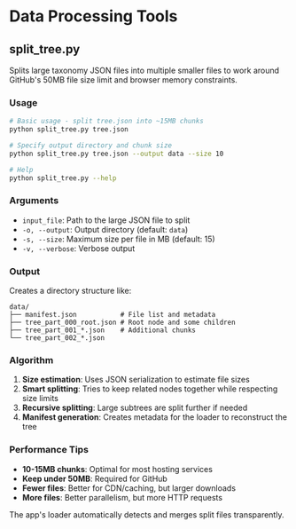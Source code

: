 # Data Processing Tools

## split_tree.py

Splits large taxonomy JSON files into multiple smaller files to work around GitHub's 50MB file size limit and browser memory constraints.

### Usage

```bash
# Basic usage - split tree.json into ~15MB chunks
python split_tree.py tree.json

# Specify output directory and chunk size
python split_tree.py tree.json --output data --size 10

# Help
python split_tree.py --help
```

### Arguments

- `input_file`: Path to the large JSON file to split
- `-o, --output`: Output directory (default: `data`)
- `-s, --size`: Maximum size per file in MB (default: 15)
- `-v, --verbose`: Verbose output

### Output

Creates a directory structure like:
```
data/
├── manifest.json           # File list and metadata
├── tree_part_000_root.json # Root node and some children
├── tree_part_001_*.json    # Additional chunks
└── tree_part_002_*.json
```

### Algorithm

1. **Size estimation**: Uses JSON serialization to estimate file sizes
2. **Smart splitting**: Tries to keep related nodes together while respecting size limits
3. **Recursive splitting**: Large subtrees are split further if needed
4. **Manifest generation**: Creates metadata for the loader to reconstruct the tree

### Performance Tips

- **10-15MB chunks**: Optimal for most hosting services
- **Keep under 50MB**: Required for GitHub
- **Fewer files**: Better for CDN/caching, but larger downloads
- **More files**: Better parallelism, but more HTTP requests

The app's loader automatically detects and merges split files transparently.
